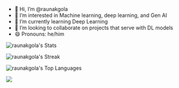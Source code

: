 - 👋 Hi, I’m @raunakgola
- 👀 I’m interested in Machine learning, deep learning, and Gen AI
- 🌱 I’m currently learning Deep Learning
- 💞️ I’m looking to collaborate on projects that serve with DL models
- 😄 Pronouns: he/him

![raunakgola's Stats](https://github-readme-stats.vercel.app/api?username=raunakgola&theme=gotham&show_icons=true&hide_border=false&count_private=true)



![raunakgola's Streak](https://github-readme-streak-stats.herokuapp.com/?user=raunakgola&theme=vue-dark&hide_border=true)

![raunakgola's Top Languages](https://github-readme-stats.vercel.app/api/top-langs/?username=raunakgola&theme=dark)


[![](https://visitcount.itsvg.in/api?id=raunakgola&label=Profile%20Views&color=9&icon=1&pretty=false)](https://visitcount.itsvg.in)


<!---
![image](https://img.shields.io/badge/PyTorch-EE4C2C?style=for-the-badge&logo=pytorch&logoColor=white)

raunakgola/raunakgola is a ✨ special ✨ repository because its `README.md` (this file) appears on your GitHub profile.
You can click the Preview link to take a look at your changes.
- 📫 How to reach me ...
- ⚡ Fun fact: ...
--->
